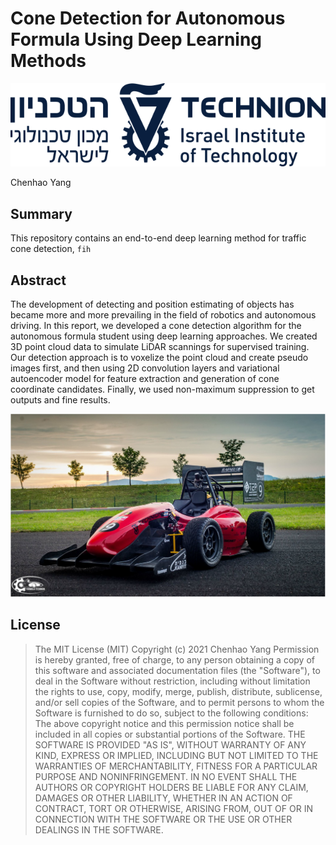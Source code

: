 # Cone Detection for Autonomous Formula Using Deep Learning Methods
![Technion_logo](./figures/Technion_logo.png)

Chenhao Yang

## Summary
This repository contains an end-to-end deep learning method for traffic cone detection, `fih`

## Abstract
The development of detecting and position estimating of objects has became more and more prevailing in the field of robotics and autonomous driving. In this report, we developed a cone detection algorithm for the autonomous formula student using deep learning approaches. We created 3D point cloud data to simulate LiDAR scannings for supervised training. Our detection approach is to voxelize the point cloud and create pseudo images first, and then using 2D convolution layers and variational autoencoder model for feature extraction and generation of cone coordinate candidates. Finally, we used non-maximum suppression to get outputs and fine results.

![formula](./figures/formula.png)

## License
>The MIT License (MIT)
>Copyright (c) 2021 Chenhao Yang
>Permission is hereby granted, free of charge, to any person obtaining a copy of this software and associated documentation files (the "Software"), to deal in the Software without restriction, including without limitation the rights to use, copy, modify, merge, publish, distribute, sublicense, and/or sell copies of the Software, and to permit persons to whom the Software is furnished to do so, subject to the following conditions:
>The above copyright notice and this permission notice shall be included in all copies or substantial portions of the Software.
>THE SOFTWARE IS PROVIDED "AS IS", WITHOUT WARRANTY OF ANY KIND, EXPRESS OR IMPLIED, INCLUDING BUT NOT LIMITED TO THE WARRANTIES OF MERCHANTABILITY, FITNESS FOR A PARTICULAR PURPOSE AND NONINFRINGEMENT. IN NO EVENT SHALL THE AUTHORS OR COPYRIGHT HOLDERS BE LIABLE FOR ANY CLAIM, DAMAGES OR OTHER LIABILITY, WHETHER IN AN ACTION OF CONTRACT, TORT OR OTHERWISE, ARISING FROM, OUT OF OR IN CONNECTION WITH THE SOFTWARE OR THE USE OR OTHER DEALINGS IN THE SOFTWARE.
